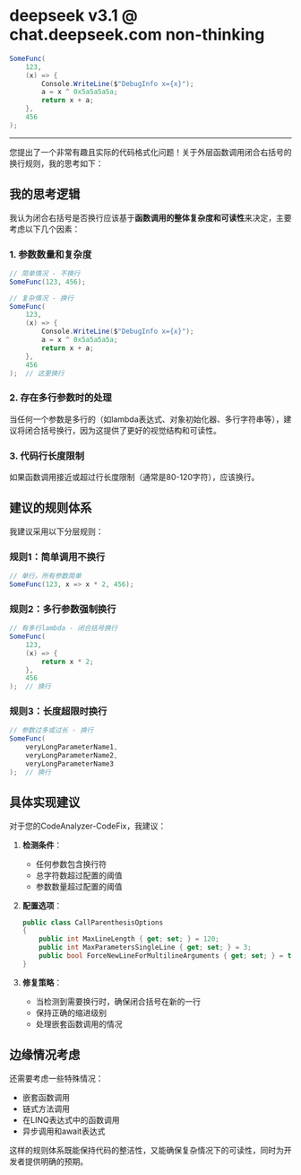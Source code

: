 # deepseek v3.1 @ chat.deepseek.com non-thinking

```csharp
SomeFunc(
    123,
    (x) => {
        Console.WriteLine($"DebugInfo x={x}");
        a = x ^ 0x5a5a5a5a;
        return x + a;
    },
    456
);
```

---

您提出了一个非常有趣且实际的代码格式化问题！关于外层函数调用闭合右括号的换行规则，我的思考如下：

## 我的思考逻辑

我认为闭合右括号是否换行应该基于**函数调用的整体复杂度和可读性**来决定，主要考虑以下几个因素：

### 1. 参数数量和复杂度
```csharp
// 简单情况 - 不换行
SomeFunc(123, 456);

// 复杂情况 - 换行
SomeFunc(
    123,
    (x) => {
        Console.WriteLine($"DebugInfo x={x}");
        a = x ^ 0x5a5a5a5a;
        return x + a;
    },
    456
);  // 这里换行
```

### 2. 存在多行参数时的处理
当任何一个参数是多行的（如lambda表达式、对象初始化器、多行字符串等），建议将闭合括号换行，因为这提供了更好的视觉结构和可读性。

### 3. 代码行长度限制
如果函数调用接近或超过行长度限制（通常是80-120字符），应该换行。

## 建议的规则体系

我建议采用以下分层规则：

### 规则1：简单调用不换行
```csharp
// 单行，所有参数简单
SomeFunc(123, x => x * 2, 456);
```

### 规则2：多行参数强制换行
```csharp
// 有多行lambda - 闭合括号换行
SomeFunc(
    123,
    (x) => {
        return x * 2;
    },
    456
);  // 换行
```

### 规则3：长度超限时换行
```csharp
// 参数过多或过长 - 换行
SomeFunc(
    veryLongParameterName1,
    veryLongParameterName2,
    veryLongParameterName3
);  // 换行
```

## 具体实现建议

对于您的CodeAnalyzer-CodeFix，我建议：

1. **检测条件**：
   - 任何参数包含换行符
   - 总字符数超过配置的阈值
   - 参数数量超过配置的阈值

2. **配置选项**：
   ```csharp
   public class CallParenthesisOptions
   {
       public int MaxLineLength { get; set; } = 120;
       public int MaxParametersSingleLine { get; set; } = 3;
       public bool ForceNewLineForMultilineArguments { get; set; } = true;
   }
   ```

3. **修复策略**：
   - 当检测到需要换行时，确保闭合括号在新的一行
   - 保持正确的缩进级别
   - 处理嵌套函数调用的情况

## 边缘情况考虑

还需要考虑一些特殊情况：
- 嵌套函数调用
- 链式方法调用
- 在LINQ表达式中的函数调用
- 异步调用和await表达式

这样的规则体系既能保持代码的整洁性，又能确保复杂情况下的可读性，同时为开发者提供明确的预期。
